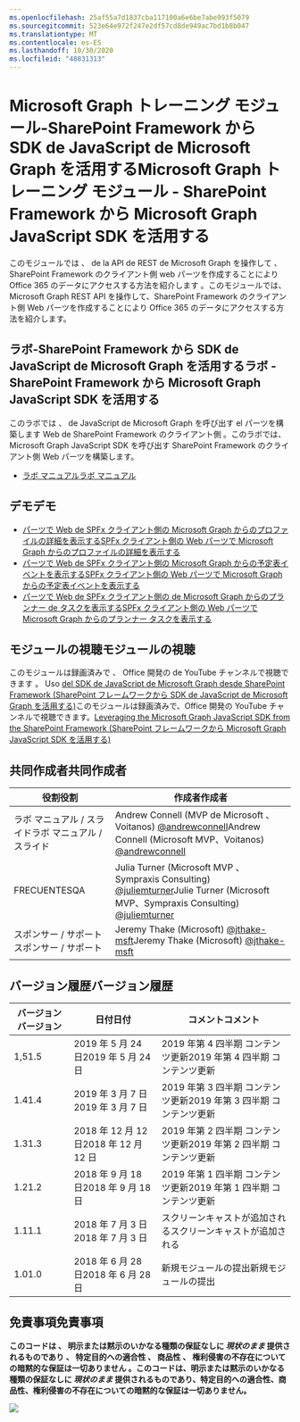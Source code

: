 ```yaml
---
ms.openlocfilehash: 25af55a7d1837cba117100a6e6be7abe993f5079
ms.sourcegitcommit: 523e64e972f247e2df57cd8de949ac7bd1b8b047
ms.translationtype: MT
ms.contentlocale: es-ES
ms.lasthandoff: 10/30/2020
ms.locfileid: "48831313"
---
```

# <a name="microsoft-graph-----sharepoint-framework--microsoft-graph-javascript-sdk-"></a><span data-ttu-id="a160b-101">Microsoft Graph トレーニング モジュール-SharePoint Framework から SDK de JavaScript de Microsoft Graph を活用する</span><span class="sxs-lookup"><span data-stu-id="a160b-101">Microsoft Graph トレーニング モジュール - SharePoint Framework から Microsoft Graph JavaScript SDK を活用する</span></span>

<span data-ttu-id="a160b-102">このモジュールでは 、 de la API de REST de Microsoft Graph を操作して 、 SharePoint Framework のクライアント側 web パーツを作成することにより Office 365 のデータにアクセスする方法を紹介します 。</span><span class="sxs-lookup"><span data-stu-id="a160b-102">このモジュールでは、Microsoft Graph REST API を操作して、SharePoint Framework のクライアント側 Web パーツを作成することにより Office 365 のデータにアクセスする方法を紹介します。</span></span>

## <a name="---sharepoint-framework--microsoft-graph-javascript-sdk-"></a><span data-ttu-id="a160b-103">ラボ-SharePoint Framework から SDK de JavaScript de Microsoft Graph を活用する</span><span class="sxs-lookup"><span data-stu-id="a160b-103">ラボ - SharePoint Framework から Microsoft Graph JavaScript SDK を活用する</span></span>

<span data-ttu-id="a160b-104">このラボでは 、 de JavaScript de Microsoft Graph を呼び出す el パーツを構築します Web de SharePoint Framework のクライアント側 。</span><span class="sxs-lookup"><span data-stu-id="a160b-104">このラボでは、Microsoft Graph JavaScript SDK を呼び出す SharePoint Framework のクライアント側 Web パーツを構築します。</span></span>

- [<span data-ttu-id="a160b-105">ラボ マニュアル</span><span class="sxs-lookup"><span data-stu-id="a160b-105">ラボ マニュアル</span></span>](./Lab.md)

## <a name=""></a><span data-ttu-id="a160b-106">デモ</span><span class="sxs-lookup"><span data-stu-id="a160b-106">デモ</span></span>

- [<span data-ttu-id="a160b-107">パーツで Web de SPFx クライアント側の Microsoft Graph からのプロファイルの詳細を表示する</span><span class="sxs-lookup"><span data-stu-id="a160b-107">SPFx クライアント側の Web パーツで Microsoft Graph からのプロファイルの詳細を表示する</span></span>](./Demos/01-personal-info)
- [<span data-ttu-id="a160b-108">パーツで Web de SPFx クライアント側の Microsoft Graph からの予定表イベントを表示する</span><span class="sxs-lookup"><span data-stu-id="a160b-108">SPFx クライアント側の Web パーツで Microsoft Graph からの予定表イベントを表示する</span></span>](./Demos/02-events)
- [<span data-ttu-id="a160b-109">パーツで Web de SPFx クライアント側の de Microsoft Graph からのプランナー de タスクを表示する</span><span class="sxs-lookup"><span data-stu-id="a160b-109">SPFx クライアント側の Web パーツで Microsoft Graph からのプランナー タスクを表示する</span></span>](./Demos/03-tasks)

## <a name=""></a><span data-ttu-id="a160b-110">モジュールの視聴</span><span class="sxs-lookup"><span data-stu-id="a160b-110">モジュールの視聴</span></span>

<span data-ttu-id="a160b-111">このモジュールは録画済みで 、 Office 開発の de YouTube チャンネルで視聴できます 。 Uso [del SDK de JavaScript de Microsoft Graph desde SharePoint Framework (SharePoint フレームワークから SDK de JavaScript de Microsoft Graph を活用する)](https://www.youtube.com/watch?v=U1JrBwP3vc8)</span><span class="sxs-lookup"><span data-stu-id="a160b-111">このモジュールは録画済みで、Office 開発の YouTube チャンネルで視聴できます。[Leveraging the Microsoft Graph JavaScript SDK from the SharePoint Framework (SharePoint フレームワークから Microsoft Graph JavaScript SDK を活用する)](https://www.youtube.com/watch?v=U1JrBwP3vc8)</span></span>

## <a name=""></a><span data-ttu-id="a160b-112">共同作成者</span><span class="sxs-lookup"><span data-stu-id="a160b-112">共同作成者</span></span>

| <span data-ttu-id="a160b-113">役割</span><span class="sxs-lookup"><span data-stu-id="a160b-113">役割</span></span> | <span data-ttu-id="a160b-114">作成者</span><span class="sxs-lookup"><span data-stu-id="a160b-114">作成者</span></span> |
| -------------------- | --------------------------------------------------------------------------------------------- |
| <span data-ttu-id="a160b-115">ラボ マニュアル / スライド</span><span class="sxs-lookup"><span data-stu-id="a160b-115">ラボ マニュアル / スライド</span></span> | <span data-ttu-id="a160b-116">Andrew Connell (MVP de Microsoft 、 Voitanos) [@andrewconnell](//github.com/andrewconnell)</span><span class="sxs-lookup"><span data-stu-id="a160b-116">Andrew Connell (Microsoft MVP、Voitanos) [@andrewconnell](//github.com/andrewconnell)</span></span> |
| <span data-ttu-id="a160b-117">FRECUENTES</span><span class="sxs-lookup"><span data-stu-id="a160b-117">QA</span></span> | <span data-ttu-id="a160b-118">Julia Turner (Microsoft MVP 、 Sympraxis Consulting) [@juliemturner](//github.com/juliemturner)</span><span class="sxs-lookup"><span data-stu-id="a160b-118">Julie Turner (Microsoft MVP、Sympraxis Consulting) [@juliemturner](//github.com/juliemturner)</span></span> |
| <span data-ttu-id="a160b-119">スポンサー / サポート</span><span class="sxs-lookup"><span data-stu-id="a160b-119">スポンサー / サポート</span></span> | <span data-ttu-id="a160b-120">Jeremy Thake (Microsoft) [@jthake-msft](//github.com/jthake-msft)</span><span class="sxs-lookup"><span data-stu-id="a160b-120">Jeremy Thake (Microsoft) [@jthake-msft](//github.com/jthake-msft)</span></span> |

## <a name=""></a><span data-ttu-id="a160b-121">バージョン履歴</span><span class="sxs-lookup"><span data-stu-id="a160b-121">バージョン履歴</span></span>

| <span data-ttu-id="a160b-122">バージョン</span><span class="sxs-lookup"><span data-stu-id="a160b-122">バージョン</span></span> | <span data-ttu-id="a160b-123">日付</span><span class="sxs-lookup"><span data-stu-id="a160b-123">日付</span></span> | <span data-ttu-id="a160b-124">コメント</span><span class="sxs-lookup"><span data-stu-id="a160b-124">コメント</span></span> |
| ------- | ------------------ | ---------------------- |
| <span data-ttu-id="a160b-125">1,5</span><span class="sxs-lookup"><span data-stu-id="a160b-125">1.5</span></span> | <span data-ttu-id="a160b-126">2019 年 5 月 24 日</span><span class="sxs-lookup"><span data-stu-id="a160b-126">2019 年 5 月 24 日</span></span> | <span data-ttu-id="a160b-127">2019 年第 4 四半期 コンテンツ更新</span><span class="sxs-lookup"><span data-stu-id="a160b-127">2019 年第 4 四半期 コンテンツ更新</span></span> |
| <span data-ttu-id="a160b-128">1.4</span><span class="sxs-lookup"><span data-stu-id="a160b-128">1.4</span></span> | <span data-ttu-id="a160b-129">2019 年 3 月 7 日</span><span class="sxs-lookup"><span data-stu-id="a160b-129">2019 年 3 月 7 日</span></span> | <span data-ttu-id="a160b-130">2019 年第 3 四半期 コンテンツ更新</span><span class="sxs-lookup"><span data-stu-id="a160b-130">2019 年第 3 四半期 コンテンツ更新</span></span> |
| <span data-ttu-id="a160b-131">1.3</span><span class="sxs-lookup"><span data-stu-id="a160b-131">1.3</span></span> | <span data-ttu-id="a160b-132">2018 年 12 月 12 日</span><span class="sxs-lookup"><span data-stu-id="a160b-132">2018 年 12 月 12 日</span></span> | <span data-ttu-id="a160b-133">2019 年第 2 四半期 コンテンツ更新</span><span class="sxs-lookup"><span data-stu-id="a160b-133">2019 年第 2 四半期 コンテンツ更新</span></span> |
| <span data-ttu-id="a160b-134">1.2</span><span class="sxs-lookup"><span data-stu-id="a160b-134">1.2</span></span> | <span data-ttu-id="a160b-135">2018 年 9 月 18 日</span><span class="sxs-lookup"><span data-stu-id="a160b-135">2018 年 9 月 18 日</span></span> | <span data-ttu-id="a160b-136">2019 年第 1 四半期 コンテンツ更新</span><span class="sxs-lookup"><span data-stu-id="a160b-136">2019 年第 1 四半期 コンテンツ更新</span></span> |
| <span data-ttu-id="a160b-137">1.1</span><span class="sxs-lookup"><span data-stu-id="a160b-137">1.1</span></span> | <span data-ttu-id="a160b-138">2018 年 7 月 3 日</span><span class="sxs-lookup"><span data-stu-id="a160b-138">2018 年 7 月 3 日</span></span> | <span data-ttu-id="a160b-139">スクリーンキャストが追加される</span><span class="sxs-lookup"><span data-stu-id="a160b-139">スクリーンキャストが追加される</span></span> |
| <span data-ttu-id="a160b-140">1.0</span><span class="sxs-lookup"><span data-stu-id="a160b-140">1.0</span></span> | <span data-ttu-id="a160b-141">2018 年 6 月 28 日</span><span class="sxs-lookup"><span data-stu-id="a160b-141">2018 年 6 月 28 日</span></span> | <span data-ttu-id="a160b-142">新規モジュールの提出</span><span class="sxs-lookup"><span data-stu-id="a160b-142">新規モジュールの提出</span></span> |

## <a name=""></a><span data-ttu-id="a160b-143">免責事項</span><span class="sxs-lookup"><span data-stu-id="a160b-143">免責事項</span></span>

<span data-ttu-id="a160b-144">**このコードは 、 明示または黙示のいかなる種類の保証なしに _現状のまま_ 提供されるものであり 、 特定目的への適合性 、 商品性 、 権利侵害の不存在についての暗黙的な保証は一切ありません 。**</span><span class="sxs-lookup"><span data-stu-id="a160b-144">**このコードは、明示または黙示のいかなる種類の保証なしに _現状のまま_ 提供されるものであり、特定目的への適合性、商品性、権利侵害の不存在についての暗黙的な保証は一切ありません。**</span></span>

<img src="https://telemetry.sharepointpnp.com/msgraph-training-spfx" />
